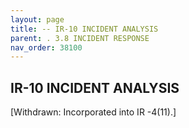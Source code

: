 ```yaml
---
layout: page
title: -- IR-10 INCIDENT ANALYSIS 
parent: . 3.8 INCIDENT RESPONSE
nav_order: 38100 
---
```


## IR-10 INCIDENT ANALYSIS

[Withdrawn: Incorporated into IR -4(11).]
